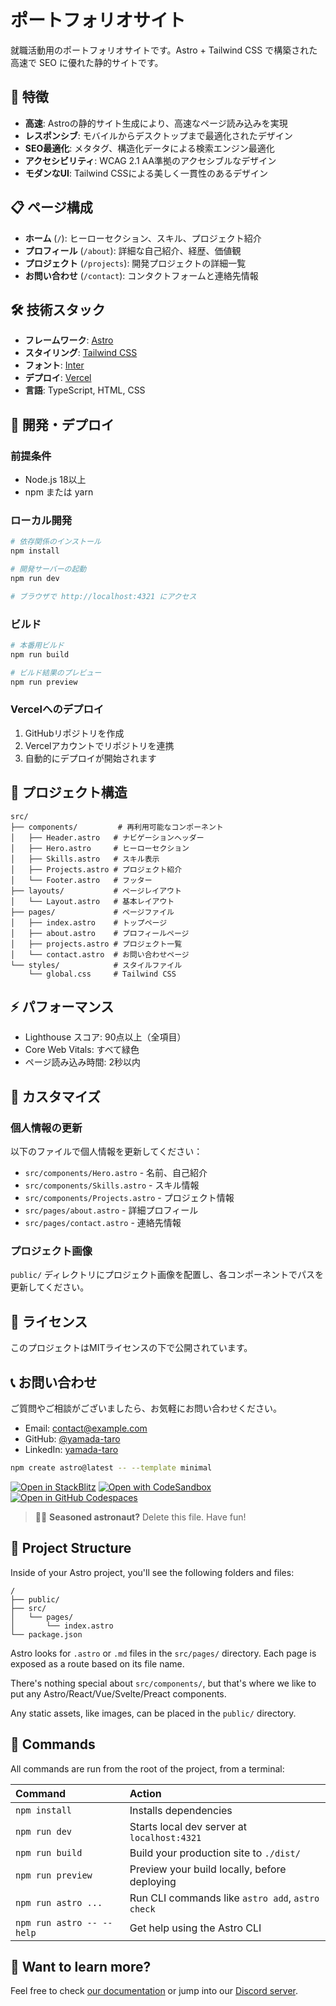 # ポートフォリオサイト

就職活動用のポートフォリオサイトです。Astro + Tailwind CSS で構築された高速で SEO に優れた静的サイトです。

## 🚀 特徴

- **高速**: Astroの静的サイト生成により、高速なページ読み込みを実現
- **レスポンシブ**: モバイルからデスクトップまで最適化されたデザイン
- **SEO最適化**: メタタグ、構造化データによる検索エンジン最適化
- **アクセシビリティ**: WCAG 2.1 AA準拠のアクセシブルなデザイン
- **モダンなUI**: Tailwind CSSによる美しく一貫性のあるデザイン

## 📋 ページ構成

- **ホーム** (`/`): ヒーローセクション、スキル、プロジェクト紹介
- **プロフィール** (`/about`): 詳細な自己紹介、経歴、価値観
- **プロジェクト** (`/projects`): 開発プロジェクトの詳細一覧
- **お問い合わせ** (`/contact`): コンタクトフォームと連絡先情報

## 🛠️ 技術スタック

- **フレームワーク**: [Astro](https://astro.build/)
- **スタイリング**: [Tailwind CSS](https://tailwindcss.com/)
- **フォント**: [Inter](https://fonts.google.com/specimen/Inter)
- **デプロイ**: [Vercel](https://vercel.com/)
- **言語**: TypeScript, HTML, CSS

## 🚀 開発・デプロイ

### 前提条件

- Node.js 18以上
- npm または yarn

### ローカル開発

```bash
# 依存関係のインストール
npm install

# 開発サーバーの起動
npm run dev

# ブラウザで http://localhost:4321 にアクセス
```

### ビルド

```bash
# 本番用ビルド
npm run build

# ビルド結果のプレビュー
npm run preview
```

### Vercelへのデプロイ

1. GitHubリポジトリを作成
2. Vercelアカウントでリポジトリを連携
3. 自動的にデプロイが開始されます

## 📁 プロジェクト構造

```
src/
├── components/         # 再利用可能なコンポーネント
│   ├── Header.astro   # ナビゲーションヘッダー
│   ├── Hero.astro     # ヒーローセクション
│   ├── Skills.astro   # スキル表示
│   ├── Projects.astro # プロジェクト紹介
│   └── Footer.astro   # フッター
├── layouts/           # ページレイアウト
│   └── Layout.astro   # 基本レイアウト
├── pages/             # ページファイル
│   ├── index.astro    # トップページ
│   ├── about.astro    # プロフィールページ
│   ├── projects.astro # プロジェクト一覧
│   └── contact.astro  # お問い合わせページ
└── styles/            # スタイルファイル
    └── global.css     # Tailwind CSS
```

## ⚡ パフォーマンス

- Lighthouse スコア: 90点以上（全項目）
- Core Web Vitals: すべて緑色
- ページ読み込み時間: 2秒以内

## 📝 カスタマイズ

### 個人情報の更新

以下のファイルで個人情報を更新してください：

- `src/components/Hero.astro` - 名前、自己紹介
- `src/components/Skills.astro` - スキル情報
- `src/components/Projects.astro` - プロジェクト情報
- `src/pages/about.astro` - 詳細プロフィール
- `src/pages/contact.astro` - 連絡先情報

### プロジェクト画像

`public/` ディレクトリにプロジェクト画像を配置し、各コンポーネントでパスを更新してください。

## 📄 ライセンス

このプロジェクトはMITライセンスの下で公開されています。

## 📞 お問い合わせ

ご質問やご相談がございましたら、お気軽にお問い合わせください。

- Email: contact@example.com
- GitHub: [@yamada-taro](https://github.com/yamada-taro)
- LinkedIn: [yamada-taro](https://linkedin.com/in/yamada-taro)

```sh
npm create astro@latest -- --template minimal
```

[![Open in StackBlitz](https://developer.stackblitz.com/img/open_in_stackblitz.svg)](https://stackblitz.com/github/withastro/astro/tree/latest/examples/minimal)
[![Open with CodeSandbox](https://assets.codesandbox.io/github/button-edit-lime.svg)](https://codesandbox.io/p/sandbox/github/withastro/astro/tree/latest/examples/minimal)
[![Open in GitHub Codespaces](https://github.com/codespaces/badge.svg)](https://codespaces.new/withastro/astro?devcontainer_path=.devcontainer/minimal/devcontainer.json)

> 🧑‍🚀 **Seasoned astronaut?** Delete this file. Have fun!

## 🚀 Project Structure

Inside of your Astro project, you'll see the following folders and files:

```text
/
├── public/
├── src/
│   └── pages/
│       └── index.astro
└── package.json
```

Astro looks for `.astro` or `.md` files in the `src/pages/` directory. Each page is exposed as a route based on its file name.

There's nothing special about `src/components/`, but that's where we like to put any Astro/React/Vue/Svelte/Preact components.

Any static assets, like images, can be placed in the `public/` directory.

## 🧞 Commands

All commands are run from the root of the project, from a terminal:

| Command                   | Action                                           |
| :------------------------ | :----------------------------------------------- |
| `npm install`             | Installs dependencies                            |
| `npm run dev`             | Starts local dev server at `localhost:4321`      |
| `npm run build`           | Build your production site to `./dist/`          |
| `npm run preview`         | Preview your build locally, before deploying     |
| `npm run astro ...`       | Run CLI commands like `astro add`, `astro check` |
| `npm run astro -- --help` | Get help using the Astro CLI                     |

## 👀 Want to learn more?

Feel free to check [our documentation](https://docs.astro.build) or jump into our [Discord server](https://astro.build/chat).
